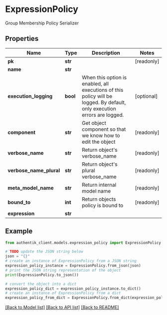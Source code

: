 # ExpressionPolicy

Group Membership Policy Serializer

## Properties

Name | Type | Description | Notes
------------ | ------------- | ------------- | -------------
**pk** | **str** |  | [readonly] 
**name** | **str** |  | 
**execution_logging** | **bool** | When this option is enabled, all executions of this policy will be logged. By default, only execution errors are logged. | [optional] 
**component** | **str** | Get object component so that we know how to edit the object | [readonly] 
**verbose_name** | **str** | Return object&#39;s verbose_name | [readonly] 
**verbose_name_plural** | **str** | Return object&#39;s plural verbose_name | [readonly] 
**meta_model_name** | **str** | Return internal model name | [readonly] 
**bound_to** | **int** | Return objects policy is bound to | [readonly] 
**expression** | **str** |  | 

## Example

```python
from authentik_client.models.expression_policy import ExpressionPolicy

# TODO update the JSON string below
json = "{}"
# create an instance of ExpressionPolicy from a JSON string
expression_policy_instance = ExpressionPolicy.from_json(json)
# print the JSON string representation of the object
print(ExpressionPolicy.to_json())

# convert the object into a dict
expression_policy_dict = expression_policy_instance.to_dict()
# create an instance of ExpressionPolicy from a dict
expression_policy_from_dict = ExpressionPolicy.from_dict(expression_policy_dict)
```
[[Back to Model list]](../README.md#documentation-for-models) [[Back to API list]](../README.md#documentation-for-api-endpoints) [[Back to README]](../README.md)


